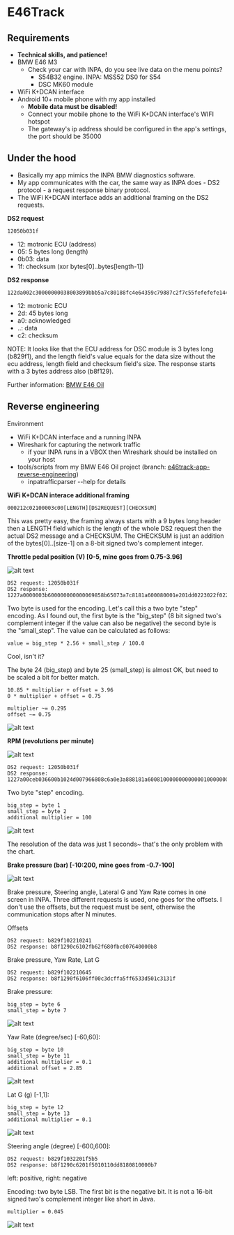 # E46Track

## Requirements

 - **Technical skills, and patience!**
 - BMW E46 M3
   - Check your car with INPA, do you see live data on the menu points?
     - S54B32 engine. INPA: MSS52 DS0 for S54
     - DSC MK60 module
 - WiFi K+DCAN interface
 - Android 10+ mobile phone with my app installed
   - **Mobile data must be disabled!**
   - Connect your mobile phone to the WiFi K+DCAN interface's WIFI hotspot
   - The gateway's ip address should be configured in the app's settings, the port should be 35000

## Under the hood

 - Basically my app mimics the INPA BMW diagnostics software.
 - My app communicates with the car, the same way as INPA does - DS2 protocol - a request response
   binary protocol.
 - The WiFi K+DCAN interface adds an additional framing on the DS2 requests.

**DS2 request**
```
12050b031f
```

 - 12: motronic ECU   (address)
 - 05: 5 bytes long   (length)
 - 0b03: data
 - 1f: checksum       (xor bytes[0]..bytes[length-1])

**DS2 response**
```
122da002c30000000038003899bbb5a7c80188fc4e64359c79887c2f7c55fefefefe1447097605050d2e9086c2
```

 - 12: motronic ECU
 - 2d: 45 bytes long
 - a0: acknowledged
 - ..: data
 - c2: checksum

NOTE: It looks like that the ECU address for DSC module is 3 bytes long (b829f1), and the length
field's value equals for the data size without the ecu address, length field and checksum field's
size. The response starts with a 3 bytes address also (b8f129).

Further information: [BMW E46 Oil](https://github.com/tomicooler/bmwe46oil)

## Reverse engineering

Environment
 - WiFi K+DCAN interface and a running INPA
 - Wireshark for capturing the network traffic
   - if your INPA runs in a VBOX then Wireshark should be installed on your host
 - tools/scripts from my BMW E46 Oil project (branch: [e46track-app-reverse-engineering](https://github.com/tomicooler/bmwe46oil/tree/e46track-app-reverse-engineering/scripts))
   - inpatrafficparser --help for details

**WiFi K+DCAN interace additional framing**

```
000212c02100003c00[LENGTH][DS2REQUEST][CHECKSUM]
```

This was pretty easy, the framing always starts with a 9 bytes long header then a LENGTH field
which is the length of the whole DS2 request then the actual DS2 message and a CHECKSUM.
The CHECKSUM is just an addition of the bytes[0]..[size-1] on a 8-bit signed two's complement integer.

**Throttle pedal position (V) [0-5, mine goes from 0.75-3.96]**

![alt text](doc/inpa_throttle.png?raw=true "Throttle INPA")

```
DS2 request: 12050b031f
DS2 response: 1227a0000003b600000000000069858b65073a7c8181a600080001e201dd0223022f0223635ce0
```

Two byte is used for the encoding. Let's call this a two byte "step" encoding.
As I found out, the first byte is the "big_step" (8 bit signed two's complement integer if the value can
also be negative) the second byte is the "small_step". The value can be calculated as follows:
```
value = big_step * 2.56 + small_step / 100.0
```
Cool, isn't it?

The byte 24 (big_step) and byte 25 (small_step) is almost OK, but need to be scaled a bit for better
match.

```
10.85 * multiplier + offset = 3.96
0 * multiplier + offset = 0.75

multiplier ~= 0.295
offset ~= 0.75
```

![alt text](doc/calculations_throttle.png?raw=true "Throttle: INPA vs E46Track")

**RPM (revolutions per minute)**

![alt text](doc/inpa_rpm.png?raw=true "RPM INPA")

```
DS2 request: 12050b031f
DS2 response: 1227a00ceb036600b1024d007966808c6a0e3a888181a600810000000000000100000000635c35
```

Two byte "step" encoding.

```
big_step = byte 1
small_step = byte 2
additional multiplier = 100
```

![alt text](doc/calculations_rpm.png?raw=true "RPM: INPA vs E46Track")

The resolution of the data was just 1 seconds~ that's the only problem with the chart.

**Brake pressure (bar) [-10:200, mine goes from -0.7-100]**

![alt text](doc/inpa_brake_pressure.png?raw=true "Brake INPA")

Brake pressure, Steering angle, Lateral G and Yaw Rate comes in one screen in INPA.
Three different requests is used, one goes for the offsets. I don't use the offsets, but the request
must be sent, otherwise the communication stops after N minutes.

Offsets
```
DS2 request: b829f102210241
DS2 response: b8f1290c6102fb62f680fbc007640000b8
```

Brake pressure, Yaw Rate, Lat G
```
DS2 request: b829f102210645
DS2 response: b8f1290f6106ff00c3dcffa5ff6533d501c3131f
```

Brake pressure:
```
big_step = byte 6
small_step = byte 7
```

![alt text](doc/calculations_brake.png?raw=true "Yaw Rate: INPA vs E46Track")

Yaw Rate (degree/sec) [-60,60]:
```
big_step = byte 10
small_step = byte 11
additional multiplier = 0.1
additional offset = 2.85
```

![alt text](doc/calculations_yaw_rate.png?raw=true "Yaw Rate: INPA vs E46Track")

Lat G (g) [-1,1]:
```
big_step = byte 12
small_step = byte 13
additional multiplier = 0.1
```

![alt text](doc/calculations_lat_g.png?raw=true "Lat G: INPA vs E46Track")

Steering angle (degree) [-600,600]:
```
DS2 request: b829f1032201f5b5
DS2 response: b8f1290c6201f5010110dd8180810000b7
```

left: positive, right: negative

Encoding: two byte LSB. The first bit is the negative bit. It is not a 16-bit signed two's complement integer like short in Java.

```
multiplier = 0.045
```

![alt text](doc/calculations_steering_angle.png?raw=true "Steering angle: INPA vs E46Track")